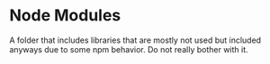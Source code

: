 # Node Modules

A folder that includes libraries that are mostly not used but included anyways due to some npm behavior. Do not really bother with it.